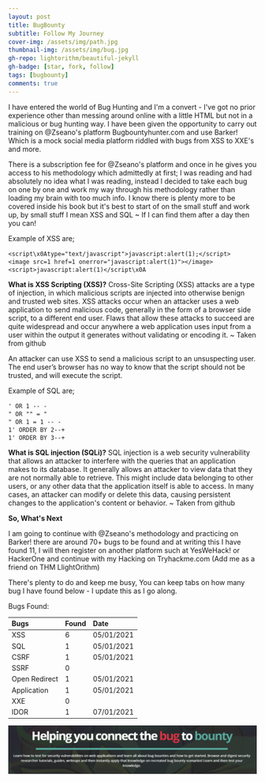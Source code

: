 ```yaml
---
layout: post
title: BugBounty
subtitle: Follow My Journey
cover-img: /assets/img/path.jpg
thumbnail-img: /assets/img/bug.jpg
gh-repo: lightorithm/beautiful-jekyll
gh-badge: [star, fork, follow]
tags: [bugbounty]
comments: true
---
```


I have entered the world of Bug Hunting and I'm a convert - I've got no prior experience other than messing around online with a little HTML but not in a malicious or bug hunting way. I have been given the opportunity to carry out training on @Zseano's platform Bugbountyhunter.com and use Barker! Which is a mock social media platform riddled with bugs from XSS to XXE's and more. 

There is a subscription fee for @Zseano's platform and once in he gives you access to his methodology which admittedly at first; I was reading and had absolutely no idea what I was reading, instead I decided to take each bug on one by one and work my way through his methodology rather than loading my brain with too much info. I know there is plenty more to be covered inside his book but it's best to start of on the small stuff and work up, by small stuff I mean XSS and SQL ~ If I can find them after a day then you can! 

Example of XSS are; 

~~~
<script\x0Atype="text/javascript">javascript:alert(1);</script>
<image src=1 href=1 onerror="javascript:alert(1)"></image>
<script>javascript:alert(1)</script\x0A
~~~
**What is XSS Scripting (XSS)?**
Cross-Site Scripting (XSS) attacks are a type of injection, in which malicious scripts are injected into otherwise benign and trusted web sites. XSS attacks occur when an attacker uses a web application to send malicious code, generally in the form of a browser side script, to a different end user. Flaws that allow these attacks to succeed are quite widespread and occur anywhere a web application uses input from a user within the output it generates without validating or encoding it. ~ Taken from github

An attacker can use XSS to send a malicious script to an unsuspecting user. The end user’s browser has no way to know that the script should not be trusted, and will execute the script.

Example of SQL are; 

~~~
' OR 1 -- -
" OR "" = "
" OR 1 = 1 -- -
1' ORDER BY 2--+
1' ORDER BY 3--+
~~~

**What is SQL injection (SQLi)?**
SQL injection is a web security vulnerability that allows an attacker to interfere with the queries that an application makes to its database. It generally allows an attacker to view data that they are not normally able to retrieve. This might include data belonging to other users, or any other data that the application itself is able to access. In many cases, an attacker can modify or delete this data, causing persistent changes to the application's content or behavior. ~ Taken from github

**So, What's Next**

I am going to continue with @Zseano's methodology and practicing on Barker! there are around 70+ bugs to be found and at writing this I have found 11, I will then register on another platform such at YesWeHack! or HackerOne and continue with my Hacking on Tryhackme.com (Add me as a friend on THM LlightOrithm)

There's plenty to do and keep me busy, You can keep tabs on how many bug I have found below - I update this as I go along. 

Bugs Found:

| Bugs | Found | Date |
| :------ |:--- | :--- |
| XSS | 6 | 05/01/2021 |
| SQL | 1 | 05/01/2021 |
| CSRF | 1 | 05/01/2021 |
| SSRF | 0 |  |
| Open Redirect | 1 | 05/01/2021 |
| Application | 1 | 05/01/2021 |
| XXE | 0 |  |
| IDOR | 1 | 07/01/2021 |


![BugBounty](/assets/img/bugbounty.png)


